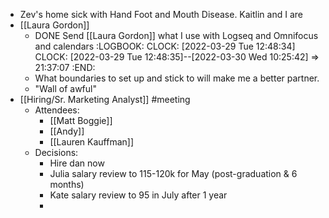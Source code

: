 - Zev's home sick with Hand Foot and Mouth Disease. Kaitlin and I are
- [[Laura Gordon]]
	- DONE Send [[Laura Gordon]] what I use with Logseq and Omnifocus and calendars
	  :LOGBOOK:
	  CLOCK: [2022-03-29 Tue 12:48:34]
	  CLOCK: [2022-03-29 Tue 12:48:35]--[2022-03-30 Wed 10:25:42] =>  21:37:07
	  :END:
	- What boundaries to set up and stick to will make me a better partner.
	- "Wall of awful"
- [[Hiring/Sr. Marketing Analyst]] #meeting
	- Attendees:
		- [[Matt Boggie]]
		- [[Andy]]
		- [[Lauren Kauffman]]
	- Decisions:
		- Hire dan now
		- Julia salary review to 115-120k for May (post-graduation & 6 months)
		- Kate salary review to 95 in July after 1 year
		-